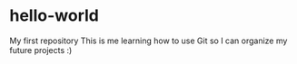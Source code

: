 # hello-world
My first repository
This is me learning how to use Git so I can organize my future projects :)
